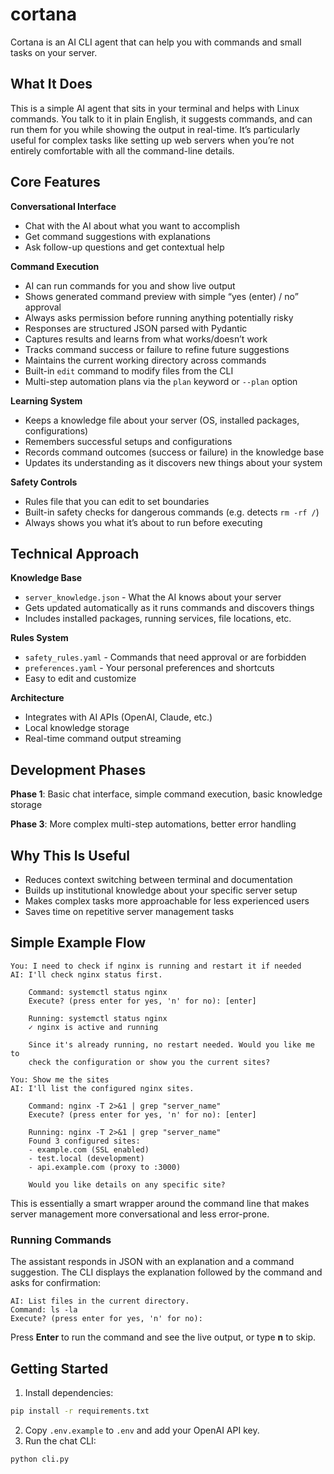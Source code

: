 # cortana
Cortana is an AI CLI agent that can help you with commands and small tasks on your server. 

## What It Does

This is a simple AI agent that sits in your terminal and helps with Linux commands. You talk to it in plain English, it suggests commands, and can run them for you while showing the output in real-time. It’s particularly useful for complex tasks like setting up web servers when you’re not entirely comfortable with all the command-line details.

## Core Features

**Conversational Interface**

- Chat with the AI about what you want to accomplish
- Get command suggestions with explanations
- Ask follow-up questions and get contextual help

**Command Execution**

- AI can run commands for you and show live output
- Shows generated command preview with simple “yes (enter) / no” approval
- Always asks permission before running anything potentially risky
- Responses are structured JSON parsed with Pydantic
- Captures results and learns from what works/doesn’t work
- Tracks command success or failure to refine future suggestions
- Maintains the current working directory across commands
- Built-in `edit` command to modify files from the CLI
- Multi-step automation plans via the `plan` keyword or `--plan` option

**Learning System**

- Keeps a knowledge file about your server (OS, installed packages, configurations)
- Remembers successful setups and configurations
- Records command outcomes (success or failure) in the knowledge base
- Updates its understanding as it discovers new things about your system

**Safety Controls**

- Rules file that you can edit to set boundaries
- Built-in safety checks for dangerous commands (e.g. detects `rm -rf /`)
- Always shows you what it’s about to run before executing

## Technical Approach

**Knowledge Base**

- `server_knowledge.json` - What the AI knows about your server
- Gets updated automatically as it runs commands and discovers things
- Includes installed packages, running services, file locations, etc.

**Rules System**

- `safety_rules.yaml` - Commands that need approval or are forbidden
- `preferences.yaml` - Your personal preferences and shortcuts
- Easy to edit and customize

**Architecture**

- Integrates with AI APIs (OpenAI, Claude, etc.)
- Local knowledge storage
- Real-time command output streaming

## Development Phases

**Phase 1**: Basic chat interface, simple command execution, basic knowledge storage

**Phase 3**: More complex multi-step automations, better error handling

## Why This Is Useful

- Reduces context switching between terminal and documentation
- Builds up institutional knowledge about your specific server setup
- Makes complex tasks more approachable for less experienced users
- Saves time on repetitive server management tasks

## Simple Example Flow

```
You: I need to check if nginx is running and restart it if needed
AI: I'll check nginx status first.
    
    Command: systemctl status nginx
    Execute? (press enter for yes, 'n' for no): [enter]
    
    Running: systemctl status nginx
    ✓ nginx is active and running
    
    Since it's already running, no restart needed. Would you like me to 
    check the configuration or show you the current sites?

You: Show me the sites
AI: I'll list the configured nginx sites.
    
    Command: nginx -T 2>&1 | grep "server_name"
    Execute? (press enter for yes, 'n' for no): [enter]
    
    Running: nginx -T 2>&1 | grep "server_name"
    Found 3 configured sites:
    - example.com (SSL enabled)
    - test.local (development)
    - api.example.com (proxy to :3000)
    
    Would you like details on any specific site?
```

This is essentially a smart wrapper around the command line that makes server management more conversational and less error-prone.

### Running Commands

The assistant responds in JSON with an explanation and a command suggestion. The CLI displays the explanation followed by the command and asks for confirmation:

```
AI: List files in the current directory.
Command: ls -la
Execute? (press enter for yes, 'n' for no):
```

Press **Enter** to run the command and see the live output, or type **n** to skip.
## Getting Started

1. Install dependencies:
```bash
pip install -r requirements.txt
```
2. Copy `.env.example` to `.env` and add your OpenAI API key.
3. Run the chat CLI:
```bash
python cli.py
```

